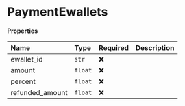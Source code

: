 # PaymentEwallets

**Properties**

| Name            | Type    | Required | Description |
| :-------------- | :------ | :------- | :---------- |
| ewallet_id      | `str`   | ❌       |             |
| amount          | `float` | ❌       |             |
| percent         | `float` | ❌       |             |
| refunded_amount | `float` | ❌       |             |
